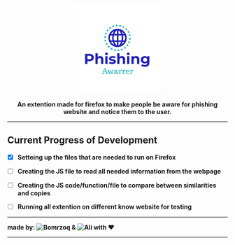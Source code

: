 <p align="center">
  <img src="https://github.com/Bomrzoq/PhishingAwarness_Extenstion/blob/main/logo.png?raw=true" alt="Sublime's custom image"/>
</p>

<p align="center">
<b>An extention made for firefox to make people be aware for phishing website and notice them to the user.<b>
</p>

---------
  
## Current Progress of Development
- [x] Setteing up the files that are needed to run on Firefox
- [ ] Creating the JS file to read all needed information from the webpage
- [ ] Creating the JS code/function/file to compare between similarities and copies
- [ ] Running all extention on different know website for testing


---------

made by: ![Bomrzoq](https://github.com/Bomrzoq) & ![Ali](https://github.com/SuperOzi01) with :heart:

---------

